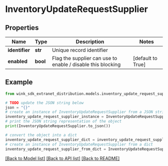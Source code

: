 # InventoryUpdateRequestSupplier


## Properties

Name | Type | Description | Notes
------------ | ------------- | ------------- | -------------
**identifier** | **str** | Unique record identifier | 
**enabled** | **bool** | Flag the supplier can use to enable / disable this blocking | [default to True]

## Example

```python
from wink_sdk_extranet_distribution.models.inventory_update_request_supplier import InventoryUpdateRequestSupplier

# TODO update the JSON string below
json = "{}"
# create an instance of InventoryUpdateRequestSupplier from a JSON string
inventory_update_request_supplier_instance = InventoryUpdateRequestSupplier.from_json(json)
# print the JSON string representation of the object
print(InventoryUpdateRequestSupplier.to_json())

# convert the object into a dict
inventory_update_request_supplier_dict = inventory_update_request_supplier_instance.to_dict()
# create an instance of InventoryUpdateRequestSupplier from a dict
inventory_update_request_supplier_from_dict = InventoryUpdateRequestSupplier.from_dict(inventory_update_request_supplier_dict)
```
[[Back to Model list]](../README.md#documentation-for-models) [[Back to API list]](../README.md#documentation-for-api-endpoints) [[Back to README]](../README.md)


